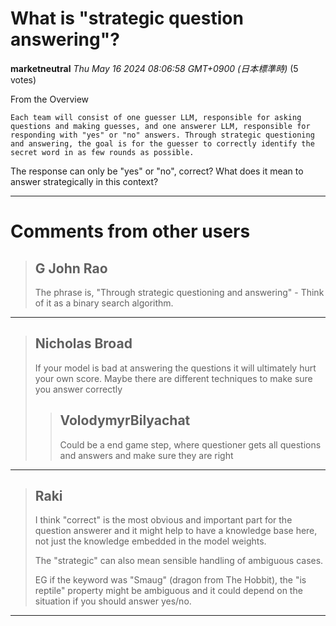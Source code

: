 # What is "strategic question answering"?

**marketneutral** *Thu May 16 2024 08:06:58 GMT+0900 (日本標準時)* (5 votes)

From the Overview

```
Each team will consist of one guesser LLM, responsible for asking questions and making guesses, and one answerer LLM, responsible for responding with "yes" or "no" answers. Through strategic questioning and answering, the goal is for the guesser to correctly identify the secret word in as few rounds as possible.

```

The response can only be "yes" or "no", correct? What does it mean to answer strategically in this context?



---

 # Comments from other users

> ## G John Rao
> 
> The phrase is, "Through strategic questioning and answering" - Think of it as a binary search algorithm. 
> 
> 
> 


---

> ## Nicholas Broad
> 
> If your model is bad at answering the questions it will ultimately hurt your own score. Maybe there are different techniques to make sure you answer correctly
> 
> 
> 
> > ## VolodymyrBilyachat
> > 
> > Could be a end game step, where questioner gets all questions and answers and make sure they are right
> > 
> > 
> > 


---

> ## Raki
> 
> I think "correct" is the most obvious and important part for the question answerer and it might help to have a knowledge base here, not just the knowledge embedded in the model weights. 
> 
> The "strategic" can also mean sensible handling of ambiguous cases. 
> 
> EG if the keyword was "Smaug" (dragon from The Hobbit), the "is reptile" property might be ambiguous and it could depend on the situation if you should answer yes/no. 
> 
> 
> 


---

